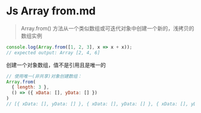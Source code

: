 # Js Array from.md

>Array.from() 方法从一个类似数组或可迭代对象中创建一个新的，浅拷贝的数组实例

```javascript
console.log(Array.from([1, 2, 3], x => x + x));
// expected output: Array [2, 4, 6]
```

创建一个对象数组，值不是引用且是唯一的

```javascript
// 使用唯一(非共享)对象创建数组：
Array.from(
  { length: 3 },
  () => ({ xData: [], yData: [] })
)
// [{ xData: [], yData: [] }, { xData: [], yData: [] }, { xData: [], yData: [] }]
```
